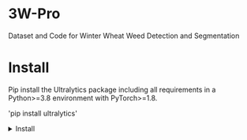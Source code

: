 # 3W-Pro
Dataset and Code for Winter Wheat Weed Detection and Segmentation
# Install
Pip install the Ultralytics package including all requirements in a Python>=3.8 environment with PyTorch>=1.8. 

'pip install ultralytics'
<details>
<summary>Install</summary>
pip install ultralytics
</details>
